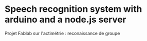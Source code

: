 # Speech recognition system with arduino and a node.js server
Projet Fablab sur l'actimétrie : reconaissance de groupe

